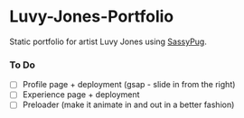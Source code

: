 # Luvy-Jones-Portfolio

Static portfolio for artist Luvy Jones using [SassyPug](https://github.com/mbusson/SassyPug).

### To Do

- [ ] Profile page + deployment (gsap - slide in from the right)
- [ ] Experience page + deployment
- [ ] Preloader (make it animate in and out in a better fashion)
